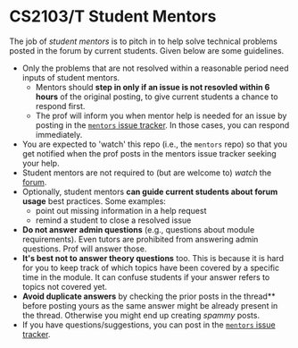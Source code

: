 # CS2103/T Student Mentors

The job of _student mentors_ is to pitch in to help solve technical problems posted in the forum by current students. Given below are some guidelines.

* Only the problems that are not resolved within a reasonable period need inputs of student mentors.
  * Mentors should **step in only if an issue is not resovled within 6 hours** of the original posting, to give current students a chance to respond first.
  * The prof will inform you when mentor help is needed for an issue by posting in the [`mentors` issue tracker](../../issues). In those cases, you can respond immediately.
* You are expected to 'watch' this repo (i.e., the `mentors` repo) so that you get notified when the prof posts in the mentors issue tracker seeking your help.
* Student mentors are not required to (but are welcome to) _watch_ the [forum](../../../forum/issues).
* Optionally, student mentors **can guide current students about forum usage** best practices. Some examples:
  * point out missing information in a help request
  * remind a student to close a resolved issue
* **Do not answer admin questions** (e.g., questions about module requirements). Even tutors are prohibited from answering admin questions. Prof will answer those.
* **It's best not to answer theory questions** too. This is because it is hard for you to keep track of which topics have been covered by a specific time in the module. It can confuse students if your answer refers to topics not covered yet.
* **Avoid duplicate answers** by checking the prior posts in the thread** before posting yours as the same answer might be already present in the thread. Otherwise you might end up creating _spammy_ posts.
* If you have questions/suggestions, you can post in the [`mentors` issue tracker](../../issues).
